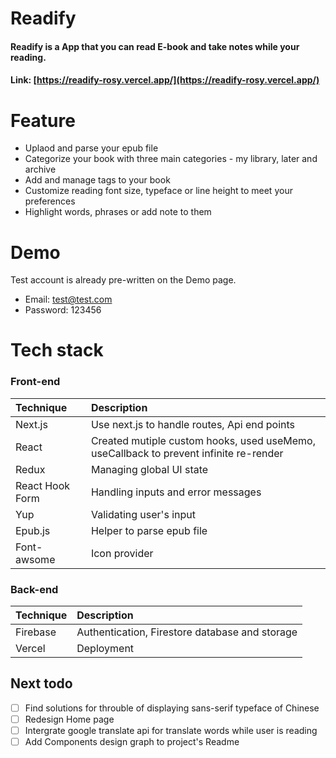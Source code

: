 # Readify

#### Readify is a App that you can read E-book and take notes while your reading.
#### Link: [https://readify-rosy.vercel.app/](https://readify-rosy.vercel.app/)

# Feature
* Uplaod and parse your epub file
* Categorize your book with three main categories - my library, later and archive
* Add and manage tags to your book
* Customize reading font size, typeface or line height to meet your preferences
* Highlight words, phrases or add note to them

# Demo
Test account is already pre-written on the Demo page.

* Email: test@test.com
* Password: 123456

# Tech stack

### Front-end

| Technique | Description |
| :-- | :-- |
| Next.js  | Use next.js to handle routes, Api end points  |
| React | Created mutiple custom hooks, used useMemo, useCallback to prevent infinite re-render |
| Redux | Managing global UI state |
| React Hook Form | Handling inputs and error messages  |
| Yup | Validating user's input |
| Epub.js | Helper to parse epub file |
| Font-awsome | Icon provider |

### Back-end

| Technique | Description |
| :-- | :-- |
| Firebase  | Authentication, Firestore database and storage   |
| Vercel | Deployment |


## Next todo
- [ ] Find solutions for throuble of displaying sans-serif typeface of Chinese
- [ ] Redesign Home page
- [ ] Intergrate google translate api for translate words while user is reading
- [ ] Add Components design graph to project's Readme

